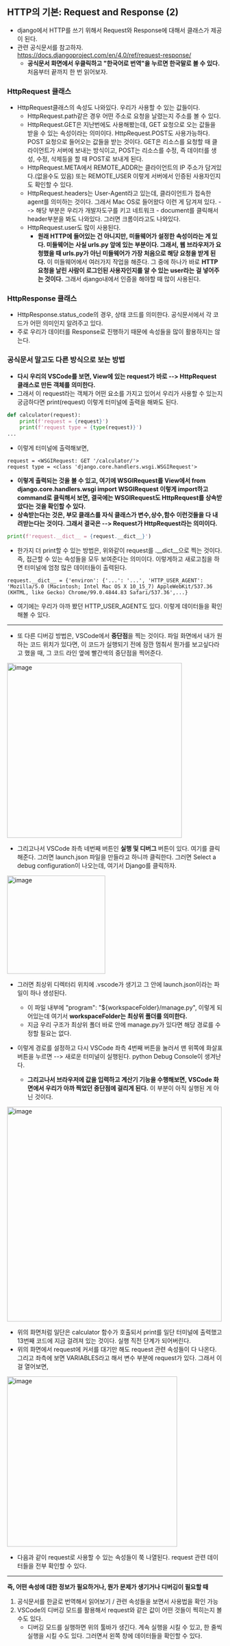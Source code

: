## HTTP의 기본: Request and Response (2)
- django에서 HTTP를 쓰기 위해서 Request와 Response에 대해서 클래스가 제공이 된다.
- 관련 공식문서를 참고하자. https://docs.djangoproject.com/en/4.0/ref/request-response/
  - **공식문서 화면에서 우클릭하고 "한국어로 번역"을 누르면 한국말로 볼 수 있다.** 처음부터 끝까지 한 번 읽어보자.


### HttpRequest 클래스
- HttpRequest클래스의 속성도 나와있다. 우리가 사용할 수 있는 값들이다. 
  - HttpRequest.path같은 경우 어떤 주소로 요청을 날렸는지 주소를 볼 수 있다.
  - HttpRequest.GET은 지난번에도 사용해봤는데, GET 요청으로 오는 값들을 받을 수 있는 속성이라는 의미이다. HttpRequest.POST도 사용가능하다. POST 요청으로 들어오는 값들을 받는 것이다. GET은 
    리소스를 요청할 때 클라이언트가 서버에 보내는 방식이고, POST는 리소스를 수정, 즉 데이터를 생성, 수정, 삭제등을 할 때 POST로 보내게 된다.
  - HttpRequest.META에서 REMOTE_ADDR는 클라이언트의 IP 주소가 담겨있다.(없을수도 있음) 또는 REMOTE_USER 이렇게 서버에서 인증된 사용자인지도 확인할 수 있다.
  - HttpRequest.headers는 User-Agent라고 있는데, 클라이언트가 접속한 agent를 의미하는 것이다. 그래서 Mac OS로 들어왔다 이런 게 담겨져 있다. --> 해당 부분은 우리가 개발자도구를 키고 네트워크 - document를 클릭해서 header부분을 봐도 나와있다. 그러면 크롬이라고도 나와있다.
  - HttpRequest.user도 많이 사용된다.
    - **원래 HTTP에 들어있는 건 아니지만, 미들웨어가 설정한 속성이라는 게 있다. 미들웨어는 사실 urls.py 앞에 있는 부분이다. 그래서, 웹 브라우저가 요청했을 때 urls.py가 아닌 미들웨어가 가장 처음으로 해당 요청을 받게 된다.** 이 미들웨어에서 여러가지 작업을 해준다. 그 중에 하나가 바로 **HTTP 요청을 날린 사람이 로그인된 사용자인지를 알 수 있는 user라는 걸 넣어주는 것이다.** 그래서 django내에서 인증을 해야할 때 많이 사용된다. 



### HttpResponse 클래스
- HttpResponse.status_code의 경우, 상태 코드를 의미한다. 공식문서에서 각 코드가 어떤 의미인지 알려주고 있다.
- 주로 우리가 데이터를 Response로 진행하기 때문에 속성들을 많이 활용하지는 않는다.



### 공식문서 말고도 다른 방식으로 보는 방법
- **다시 우리의 VSCode를 보면, View에 있는 request가 바로 --> HttpRequest 클래스로 만든 객체를 의미한다.**
- 그래서 이 request라는 객체가 어떤 요소를 가지고 있어서 우리가 사용할 수 있는지 궁금하다면 print(request) 이렇게 터미널에 출력을 해봐도 된다.

```python
def calculator(request):
    print(f'request = {request}')
    print(f'request type = {type(request)}')
...
```

- 이렇게 터미널에 출력해보면, 

```terminal
request = <WSGIRequest: GET '/calculator/'>
request type = <class 'django.core.handlers.wsgi.WSGIRequest'>
```

- **이렇게 출력되는 것을 볼 수 있고, 여기에 WSGIRequest를 View에서 from django.core.handlers.wsgi import WSGIRequest 이렇게 import하고 command로 클릭해서 보면, 결국에는 WSGIRequest도 HttpRequest를 상속받았다는 것을 확인할 수 있다.**
- **상속받는다는 것은, 부모 클래스를 자식 클래스가 변수,상수,함수 이런것들을 다 내려받는다는 것이다. 그래서 결국은 --> Request가 HttpRequest라는 의미이다.**


```python
print(f'request.__dict__ = {request.__dict__}')
```

- 한가지 더 print할 수 있는 방법은, 위와같이 request를 .__dict__으로 찍는 것이다. 즉, 접근할 수 있는 속성들을 모두 보여준다는 의미이다. 이렇게하고 새로고침을 하면 터미널에 엄청 많은 데이터들이 출력된다.

```terminal
request.__dict__ = {'environ': {'...': '...', 'HTTP_USER_AGENT': 'Mozilla/5.0 (Macintosh; Intel Mac OS X 10_15_7) AppleWebKit/537.36 (KHTML, like Gecko) Chrome/99.0.4844.83 Safari/537.36',...}
```

- 여기에는 우리가 아까 봤던 HTTP_USER_AGENT도 있다. 이렇게 데이터들을 확인해볼 수 있다.

* * *
- 또 다른 디버깅 방법은, VSCode에서 **중단점**을 찍는 것이다. 파일 화면에서 내가 원하는 코드 위치가 있다면, 이 코드가 실행되기 전에 잠깐 멈춰서 뭔가를 보고싶다라고 했을 때, 그 코드 라인 옆에 빨간색의 중단점을 찍어준다.
<img width="408" alt="image" src="https://user-images.githubusercontent.com/95380638/160336948-fbbbf4f9-6138-46f9-9175-7ff931671b5a.png">

- 그리고나서 VSCode 좌측 네번째 버튼인 **실행 및 디버그** 버튼이 있다. 여기를 클릭해준다. 그러면 launch.json 파일을 만들라고 하니까 클릭한다. 그러면 Select a debug configuration이 나오는데, 여기서 Django를 클릭하자. 

<img width="229" alt="image" src="https://user-images.githubusercontent.com/95380638/160337507-9c881ae7-d330-4250-bce5-10dc296a64fa.png">

- 그러면 최상위 디렉터리 위치에 .vscode가 생기고 그 안에 launch.json이라는 파일이 하나 생성된다.
  - 이 파일 내부에 "program": "${workspaceFolder}/manage.py", 이렇게 되어있는데 여기서 **workspaceFolder는 최상위 폴더를 의미한다.** 
  - 지금 우리 구조가 최상위 폴더 바로 안에 manage.py가 있다면 해당 경로를 수정할 필요는 없다.

- 이렇게 경로를 설정하고 다시 VSCode 좌측 4번째 버튼을 눌러서 맨 위쪽에 화살표 버튼을 누르면 --> 새로운 터미널이 실행된다. python Debug Console이 생겨난다.
  - **그리고나서 브라우저에 값을 입력하고 계산기 기능을 수행해보면, VSCode 화면에서 우리가 아까 찍었던 중단점에 걸리게 된다.** 이 부분이 아직 실행된 게 아닌 것이다.

<img width="501" alt="image" src="https://user-images.githubusercontent.com/95380638/160338771-67b2daa3-0e93-4ec2-911c-fc1adaa7d1f1.png">

- 위의 화면처럼 일단은 calculator 함수가 호출되서 print를 일단 터미널에 출력했고 13번째 코드에 지금 걸려져 있는 것이다. 실행 직전 단계가 되어버린다. 
- 위의 화면에서 request에 커서를 대기만 해도 request 관련 속성들이 다 나온다. 그리고 좌측에 보면 VARIABLES라고 해서 변수 부분에 request가 있다. 그래서 이걸 열어보면,

<img width="397" alt="image" src="https://user-images.githubusercontent.com/95380638/160339301-b9e33814-3cbd-4ebb-a716-3ab52f8ab31b.png">

- 다음과 같이 request로 사용할 수 있는 속성들이 쭉 나열된다. request 관련 데이터들을 전부 확인할 수 있다.

* * *
**즉, 어떤 속성에 대한 정보가 필요하거나, 뭔가 문제가 생기거나 디버깅이 필요할 때**
1) 공식문서를 한글로 번역해서 읽어보기 / 관련 속성들을 보면서 사용법을 확인 가능
2) VSCode의 디버깅 모드를 활용해서 request와 같은 값이 어떤 것들이 찍히는지 볼 수도 있다.
   - 디버깅 모드를 실행하면 위의 툴바가 생긴다. 계속 실행을 시킬 수 있고, 한 줄씩 실행을 시킬 수도 있다. 그러면서 왼쪽 창에 데이터들을 확인할 수 있다.
